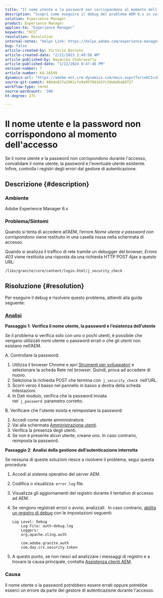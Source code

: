 ```yaml
---
title: "Il nome utente e la password non corrispondono al momento dell’accesso"
description: "Scopri come eseguire il debug del problema AEM 6.x in cui il nome utente e la password non corrispondono al momento dell’accesso. Convalida nome utente, password e controlla i registri di errore."
solution: Experience Manager
product: Experience Manager
applies-to: "Experience Manager"
keywords: “KCS”
resolution: Resolution
internal-notes: "Helpx Link: https://helpx.adobe.com/experience-manager/kb/user-name-and-password-do-not-match-on-login.html"
bug: false
article-created-by: Victoria Barnato
article-created-date: "2/22/2023 2:49:50 AM"
article-published-by: Nayanika Chakravarty
article-published-date: "1/22/2024 8:47:46 PM"
version-number: 7
article-number: KA-16549
dynamics-url: "https://adobe-ent.crm.dynamics.com/main.aspx?forceUCI=1&pagetype=entityrecord&etn=knowledgearticle&id=e998cd92-5bb2-ed11-83fe-6045bd0067ea"
source-git-commit: 88bde82fa2982cfe9a95f96165fc50ebd6a60727
workflow-type: tm+mt
source-wordcount: '396'
ht-degree: 27%

---
```


# Il nome utente e la password non corrispondono al momento dell&#39;accesso


Se il nome utente e la password non corrispondono durante l&#39;accesso, convalidare il nome utente, la password e l&#39;eventuale utente esistente. Infine, controlla i registri degli errori dal gestore di autenticazione.

## Descrizione {#description}


### Ambiente

Adobe Experience Manager 6.x

### Problema/Sintomi

Quando si tenta di accedere all’AEM, l’errore *Nome utente e password non corrispondono* viene restituito in una casella rossa nella schermata di accesso.

Quando si analizza il traffico di rete tramite un debugger del browser, *Errore 403* viene restituita una risposta da una richiesta HTTP POST Ajax a questo URL:

`/libs/granite/core/content/login.html/j_security_check`


## Risoluzione {#resolution}


Per eseguire il debug e risolvere questo problema, attieniti alla guida seguente:

### <u><b>Analisi</b></u>

<b>Passaggio 1</b>: <b>Verifica il nome utente, la password e l’esistenza dell’utente</b>

Se il problema si verifica solo con uno o pochi utenti, è possibile che vengano utilizzati nomi utente o password errati o che gli utenti non esistano nell’AEM.

A. Controllare la password:

1. Utilizza il browser Chrome e apri [Strumenti per sviluppatori](https://developer.chrome.com/devtools) e selezionare la scheda Rete nel browser. Quindi, prova ad accedere di nuovo.
2. Seleziona la richiesta POST che termina con` j_security_check `nell’URL.
3. Scorri verso il basso nel pannello in basso a destra della scheda Intestazioni.
4. In Dati modulo, verifica che la password inviata nel` j_password `parametro corretto.


B. Verificare che l&#39;utente esista e reimpostare la password:

1. Accedi come utente amministratore.
2. Vai alla schermata [Amministrazione utenti](https://experienceleague.adobe.com/docs/experience-manager-65/administering/home.html?lang=en&amp;amp;topic=/experience-manager/6-5/sites/administering/morehelp/security.ug.js).
3. Verifica la presenza degli utenti.
4. Se non è presente alcun utente, creane uno. In caso contrario, reimposta la password.


<b>Passaggio 2</b>: <b>Analisi della gestione dell’autenticazione interrotta</b>

Se nessuna di queste soluzioni riesce a risolvere il problema, segui questa procedura:

1. Accedi al sistema operativo del server AEM.
2. Codifica o visualizza` error.log` file.
3. Visualizza gli aggiornamenti del registro durante il tentativo di accesso ad AEM.
4. Se vengono registrati errori o avvisi, analizzali.  In caso contrario, [abilita un registro di debug](https://experienceleague.adobe.com/docs/experience-manager-65/deploying/configuring/configure-logging.html) con le impostazioni seguenti:


   ```
   Log Level: Debug
       Log File: auth-debug.log
       Loggers:
       org.apache.sling.auth
   
       com.adobe.granite.auth
       com.day.crx.security.token
   ```


5. A questo punto, se non riesci ad analizzare i messaggi di registro e a trovare la causa principale, contatta [Assistenza clienti AEM](https://experienceleague.adobe.com/?support-solution=Experience+Manager&amp;lang=it#support).


### <b>Causa</b>

Il nome utente o la password potrebbero essere errati oppure potrebbe esserci un errore da parte del gestore di autenticazione durante l&#39;accesso.
